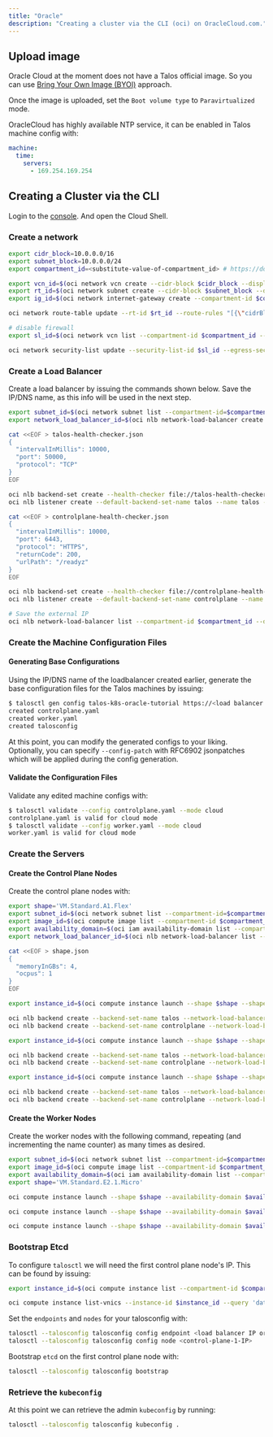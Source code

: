 ```yaml
---
title: "Oracle"
description: "Creating a cluster via the CLI (oci) on OracleCloud.com."
---
```


## Upload image

Oracle Cloud at the moment does not have a Talos official image.
So you can use [Bring Your Own Image (BYOI)](https://docs.oracle.com/en-us/iaas/Content/Compute/References/bringyourownimage.htm) approach.

Once the image is uploaded, set the ```Boot volume type``` to ``Paravirtualized`` mode.

OracleCloud has highly available NTP service, it can be enabled in Talos machine config with:

```yaml
machine:
  time:
    servers:
      - 169.254.169.254
```

## Creating a Cluster via the CLI

Login to the [console](https://www.oracle.com/cloud/).
And open the Cloud Shell.

### Create a network

```bash
export cidr_block=10.0.0.0/16
export subnet_block=10.0.0.0/24
export compartment_id=<substitute-value-of-compartment_id> # https://docs.cloud.oracle.com/en-us/iaas/tools/oci-cli/latest/oci_cli_docs/cmdref/network/vcn/create.html#cmdoption-compartment-id

export vcn_id=$(oci network vcn create --cidr-block $cidr_block --display-name talos-example --compartment-id $compartment_id --query data.id --raw-output)
export rt_id=$(oci network subnet create --cidr-block $subnet_block --display-name kubernetes --compartment-id $compartment_id --vcn-id $vcn_id --query data.route-table-id --raw-output)
export ig_id=$(oci network internet-gateway create --compartment-id $compartment_id --is-enabled true --vcn-id $vcn_id --query data.id --raw-output)

oci network route-table update --rt-id $rt_id --route-rules "[{\"cidrBlock\":\"0.0.0.0/0\",\"networkEntityId\":\"$ig_id\"}]" --force

# disable firewall
export sl_id=$(oci network vcn list --compartment-id $compartment_id --query 'data[0]."default-security-list-id"' --raw-output)

oci network security-list update --security-list-id $sl_id --egress-security-rules '[{"destination": "0.0.0.0/0", "protocol": "all", "isStateless": false}]' --ingress-security-rules '[{"source": "0.0.0.0/0", "protocol": "all", "isStateless": false}]' --force
```

### Create a Load Balancer

Create a load balancer by issuing the commands shown below.
Save the IP/DNS name, as this info will be used in the next step.

```bash
export subnet_id=$(oci network subnet list --compartment-id=$compartment_id --display-name kubernetes --query data[0].id --raw-output)
export network_load_balancer_id=$(oci nlb network-load-balancer create --compartment-id $compartment_id --display-name controlplane-lb --subnet-id $subnet_id --is-preserve-source-destination false --is-private false --query data.id --raw-output)

cat <<EOF > talos-health-checker.json
{
  "intervalInMillis": 10000,
  "port": 50000,
  "protocol": "TCP"
}
EOF

oci nlb backend-set create --health-checker file://talos-health-checker.json --name talos --network-load-balancer-id $network_load_balancer_id --policy TWO_TUPLE --is-preserve-source false
oci nlb listener create --default-backend-set-name talos --name talos --network-load-balancer-id $network_load_balancer_id --port 50000 --protocol TCP

cat <<EOF > controlplane-health-checker.json
{
  "intervalInMillis": 10000,
  "port": 6443,
  "protocol": "HTTPS",
  "returnCode": 200,
  "urlPath": "/readyz"
}
EOF

oci nlb backend-set create --health-checker file://controlplane-health-checker.json --name controlplane --network-load-balancer-id $network_load_balancer_id --policy TWO_TUPLE --is-preserve-source false
oci nlb listener create --default-backend-set-name controlplane --name controlplane --network-load-balancer-id $network_load_balancer_id --port 6443 --protocol TCP

# Save the external IP
oci nlb network-load-balancer list --compartment-id $compartment_id --display-name controlplane-lb --query 'data.items[0]."ip-addresses"'
```

### Create the Machine Configuration Files

#### Generating Base Configurations

Using the IP/DNS name of the loadbalancer created earlier, generate the base configuration files for the Talos machines by issuing:

```bash
$ talosctl gen config talos-k8s-oracle-tutorial https://<load balancer IP or DNS>:6443 --additional-sans <load balancer IP or DNS>
created controlplane.yaml
created worker.yaml
created talosconfig
```

At this point, you can modify the generated configs to your liking.
Optionally, you can specify `--config-patch` with RFC6902 jsonpatches which will be applied during the config generation.

#### Validate the Configuration Files

Validate any edited machine configs with:

```bash
$ talosctl validate --config controlplane.yaml --mode cloud
controlplane.yaml is valid for cloud mode
$ talosctl validate --config worker.yaml --mode cloud
worker.yaml is valid for cloud mode
```

### Create the Servers

#### Create the Control Plane Nodes

Create the control plane nodes with:

```bash
export shape='VM.Standard.A1.Flex'
export subnet_id=$(oci network subnet list --compartment-id=$compartment_id --display-name kubernetes --query data[0].id --raw-output)
export image_id=$(oci compute image list --compartment-id $compartment_id --shape $shape --operating-system Talos --limit 1 --query data[0].id --raw-output)
export availability_domain=$(oci iam availability-domain list --compartment-id=$compartment_id --query data[0].name --raw-output)
export network_load_balancer_id=$(oci nlb network-load-balancer list --compartment-id $compartment_id --display-name controlplane-lb --query 'data.items[0].id' --raw-output)

cat <<EOF > shape.json
{
  "memoryInGBs": 4,
  "ocpus": 1
}
EOF

export instance_id=$(oci compute instance launch --shape $shape --shape-config file://shape.json --availability-domain $availability_domain --compartment-id $compartment_id --image-id $image_id --subnet-id $subnet_id --display-name controlplane-1 --private-ip 10.0.0.11 --assign-public-ip true --launch-options '{"networkType":"PARAVIRTUALIZED"}' --user-data-file controlplane.yaml --query 'data.id' --raw-output)

oci nlb backend create --backend-set-name talos --network-load-balancer-id $network_load_balancer_id --port 50000 --target-id $instance_id
oci nlb backend create --backend-set-name controlplane --network-load-balancer-id $network_load_balancer_id --port 6443 --target-id $instance_id

export instance_id=$(oci compute instance launch --shape $shape --shape-config file://shape.json --availability-domain $availability_domain --compartment-id $compartment_id --image-id $image_id --subnet-id $subnet_id --display-name controlplane-2 --private-ip 10.0.0.12 --assign-public-ip true --launch-options '{"networkType":"PARAVIRTUALIZED"}' --user-data-file controlplane.yaml --query 'data.id' --raw-output)

oci nlb backend create --backend-set-name talos --network-load-balancer-id $network_load_balancer_id --port 50000 --target-id $instance_id
oci nlb backend create --backend-set-name controlplane --network-load-balancer-id $network_load_balancer_id --port 6443 --target-id $instance_id

export instance_id=$(oci compute instance launch --shape $shape --shape-config file://shape.json --availability-domain $availability_domain --compartment-id $compartment_id --image-id $image_id --subnet-id $subnet_id --display-name controlplane-3 --private-ip 10.0.0.13 --assign-public-ip true --launch-options '{"networkType":"PARAVIRTUALIZED"}' --user-data-file controlplane.yaml --query 'data.id' --raw-output)

oci nlb backend create --backend-set-name talos --network-load-balancer-id $network_load_balancer_id --port 50000 --target-id $instance_id
oci nlb backend create --backend-set-name controlplane --network-load-balancer-id $network_load_balancer_id --port 6443 --target-id $instance_id
```

#### Create the Worker Nodes

Create the worker nodes with the following command, repeating (and incrementing the name counter) as many times as desired.

```bash
export subnet_id=$(oci network subnet list --compartment-id=$compartment_id --display-name kubernetes --query data[0].id --raw-output)
export image_id=$(oci compute image list --compartment-id $compartment_id --operating-system Talos --limit 1 --query data[0].id --raw-output)
export availability_domain=$(oci iam availability-domain list --compartment-id=$compartment_id --query data[0].name --raw-output)
export shape='VM.Standard.E2.1.Micro'

oci compute instance launch --shape $shape --availability-domain $availability_domain --compartment-id $compartment_id --image-id $image_id --subnet-id $subnet_id --display-name worker-1 --assign-public-ip true --user-data-file worker.yaml

oci compute instance launch --shape $shape --availability-domain $availability_domain --compartment-id $compartment_id --image-id $image_id --subnet-id $subnet_id --display-name worker-2 --assign-public-ip true --user-data-file worker.yaml

oci compute instance launch --shape $shape --availability-domain $availability_domain --compartment-id $compartment_id --image-id $image_id --subnet-id $subnet_id --display-name worker-3 --assign-public-ip true --user-data-file worker.yaml
```

### Bootstrap Etcd

To configure `talosctl` we will need the first control plane node's IP.
This can be found by issuing:

```bash
export instance_id=$(oci compute instance list --compartment-id $compartment_id --display-name controlplane-1 --query 'data[0].id' --raw-output)

oci compute instance list-vnics --instance-id $instance_id --query 'data[0]."private-ip"' --raw-output
```

Set the `endpoints` and `nodes` for your talosconfig with:

```bash
talosctl --talosconfig talosconfig config endpoint <load balancer IP or DNS>
talosctl --talosconfig talosconfig config node <control-plane-1-IP>
```

Bootstrap `etcd` on the first control plane node with:

```bash
talosctl --talosconfig talosconfig bootstrap
```

### Retrieve the `kubeconfig`

At this point we can retrieve the admin `kubeconfig` by running:

```bash
talosctl --talosconfig talosconfig kubeconfig .
```
